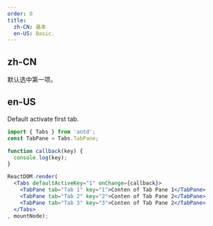 ```yaml
---
order: 0
title: 
  zh-CN: 基本
  en-US: Basic.
---
```


## zh-CN

默认选中第一项。

## en-US

Default activate first tab.

````jsx
import { Tabs } from 'antd';
const TabPane = Tabs.TabPane;

function callback(key) {
  console.log(key);
}

ReactDOM.render(
  <Tabs defaultActiveKey="1" onChange={callback}>
    <TabPane tab="Tab 1" key="1">Conten of Tab Pane 1</TabPane>
    <TabPane tab="Tab 2" key="2">Conten of Tab Pane 2</TabPane>
    <TabPane tab="Tab 3" key="3">Conten of Tab Pane 2</TabPane>
  </Tabs>
, mountNode);
````

